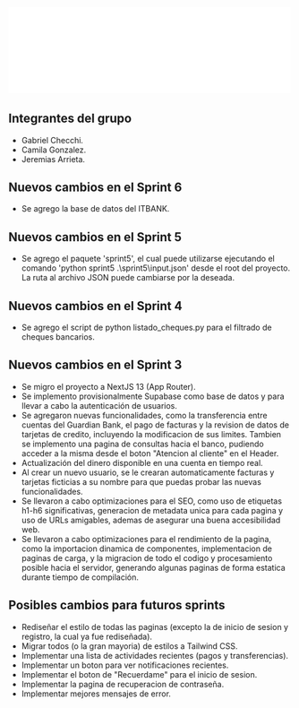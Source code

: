 ![Guardian Bank](/public/assets/white_logo_title.webp)

## Integrantes del grupo

- Gabriel Checchi.
- Camila Gonzalez.
- Jeremias Arrieta.

## Nuevos cambios en el Sprint 6

- Se agrego la base de datos del ITBANK.

## Nuevos cambios en el Sprint 5

- Se agrego el paquete 'sprint5', el cual puede utilizarse ejecutando el comando 'python sprint5 .\sprint5\input.json' desde el root del proyecto. La ruta al archivo JSON puede cambiarse por la deseada.

## Nuevos cambios en el Sprint 4

- Se agrego el script de python listado_cheques.py para el filtrado de cheques bancarios.

## Nuevos cambios en el Sprint 3

- Se migro el proyecto a NextJS 13 (App Router).
- Se implemento provisionalmente Supabase como base de datos y para llevar a cabo la autenticación de usuarios.
- Se agregaron nuevas funcionalidades, como la transferencia entre cuentas del Guardian Bank, el pago de facturas y la revision de datos de tarjetas de credito, incluyendo la modificacion de sus limites. Tambien se implemento una pagina de consultas hacia el banco, pudiendo acceder a la misma desde el boton "Atencion al cliente" en el Header.
- Actualización del dinero disponible en una cuenta en tiempo real.
- Al crear un nuevo usuario, se le crearan automaticamente facturas y tarjetas ficticias a su nombre para que puedas probar las nuevas funcionalidades.
- Se llevaron a cabo optimizaciones para el SEO, como uso de etiquetas h1-h6 significativas, generacion de metadata unica para cada pagina y uso de URLs amigables, ademas de asegurar una buena accesibilidad web.
- Se llevaron a cabo optimizaciones para el rendimiento de la pagina, como la importacion dinamica de componentes, implementacion de paginas de carga, y la migracion de todo el codigo y procesamiento posible hacia el servidor, generando algunas paginas de forma estatica durante tiempo de compilación.

## Posibles cambios para futuros sprints

- Rediseñar el estilo de todas las paginas (excepto la de inicio de sesion y registro, la cual ya fue rediseñada).
- Migrar todos (o la gran mayoria) de estilos a Tailwind CSS.
- Implementar una lista de actividades recientes (pagos y transferencias).
- Implementar un boton para ver notificaciones recientes.
- Implementar el boton de "Recuerdame" para el inicio de sesion.
- Implementar la pagina de recuperacion de contraseña.
- Implementar mejores mensajes de error.

